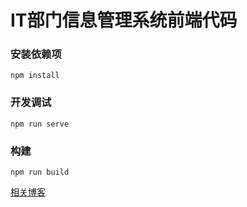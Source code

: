 # IT部门信息管理系统前端代码

### 安装依赖项

```
npm install
```

### 开发调试

```
npm run serve
```

### 构建

```
npm run build
```

[相关博客](https://www.cnblogs.com/caijt/p/11015116.html)

